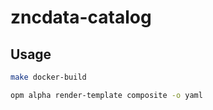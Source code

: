 # zncdata-catalog

## Usage

```bash
make docker-build
```

```bash
opm alpha render-template composite -o yaml
```
